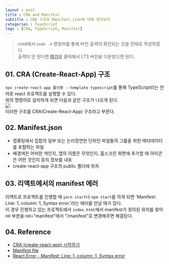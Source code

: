 ```yaml
---
layout : post
title : CRA and Manifest
subtitle : CRA 구조와 Manifest.json에 대해 알아보자
categories : TypeScript
tags : [CRA, TypeScript, Manifest]
---
```


> cmd에서 `node -V` 명령어를 통해 버전 출력이 확인되는 것을 전제로 작성하였다.   
> 출력이 안 된다면 <a href="" target="_blank" rel="noopener noreferrer">여기</a>를 클릭해서 LTS 버전을 다운받으면 된다.

## 01. CRA (Create-React-App) 구조
`npx create-react-app 폴더명 --template typescript`를 통해 TypeScript라는 언어로 react 프로젝트를 실행할 수 있다.   
위의 명령어로 설치하게 되면 다음과 같은 구조가 나오게 된다.<br>
<img src="https://github.com/WoojinJeonkr/WoojinJeonkr.github.io/blob/main/assets/images/post_image/create-react-app_structure.png?raw=true"><br/>
이러한 구조를 CRA(Create-React-App) 구조라고 부른다.<br>

## 02. Manifest.json
- 컴퓨팅에서 집합의 일부 또는 논리정연한 단위인 파일들의 그룹을 위한 메타데이터를 포함하는 파일<br>
- 배경색은 어떠한 색인지, 앱의 이름은 무엇인지, 홈스크린 화면에 추가할 때 아이콘은 어떤 것인지 등의 정보를 내포<br>
- create-react-app 구조의 public 폴더에 위치<br>

## 03. 리액트에서의 manifest 에러
리액트로 프로젝트를 진행할 때 `yarn start`나 `npm start`를 하게 되면 'Manifest: Line: 1, column: 1, Syntax error.'라는 에러를 만날 때가 있다.<br>
이 경우 진행하고 있는 프로젝트에서 `index.html`에서 manifest가 정의된 위치를 찾아 rel 부분을 rel="manifest"에서 "/manifest"로 변경해주면 해결된다.

## 04. Reference
- [CRA (create-react-app) 시작하기](https://velog.io/@kwonh/React-CRA-create-react-app-%EC%8B%9C%EC%9E%91%ED%95%98%EA%B8%B0)
- [Manifest file](https://en.wikipedia.org/wiki/Manifest_file)
- [React Error - Manifest: Line: 1, column: 1, Syntax error](https://anerim.tistory.com/209)